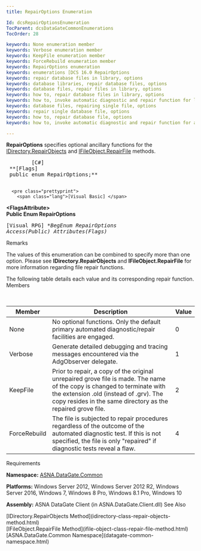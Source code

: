 ```yaml
---
title: RepairOptions Enumeration

Id: dcsRepairOptionsEnumeration
TocParent: dcsDataGateCommonEnumerations
TocOrder: 28

keywords: None enumeration member
keywords: Verbose enumeration member
keywords: KeepFile enumeration member
keywords: ForceRebuild enumeration member
keywords: RepairOptions enumeration
keywords: enumerations [DCS 16.0 RepairOptions
keywords: repair database files in library, options
keywords: database libraries, repair database files, options
keywords: database files, repair files in library, options
keywords: how to, repair database files in library, options
keywords: how to, invoke automatic diagnostic and repair function for library files, options
keywords: database files, repairing single file, options
keywords: repair single database file, options
keywords: how to, repair database file, options
keywords: how to, invoke automatic diagnostic and repair function for a file, options

---
```


<span> **RepairOptions** </span> specifies optional ancillary functions for the [ IDirectory.RepairObjects](idirectory-class-repair-objects-method.html) and [ IFileObject.RepairFile](ifile-object-class-repair-file-method.html) methods. 
<pre class="prettyprint">
        <span class="lang">[C#]</span>
 **[Flags]<br /> public enum RepairOptions;** 
      </pre>
      <pre class="prettyprint">
        <span class="lang">[Visual Basic] </span>
 **&lt;FlagsAttribute&gt;<br />Public Enum RepairOptions** 
      </pre>
      <pre class="prettyprint">
        <span class="lang">[Visual RPG]</span>
 **BegEnum RepairOptions Access(*Public) Attributes(Flags)** 
      </pre>

Remarks

The values of this enumeration can be combined to specify more than one option. Please see **IDirectory.RepairObjects** and **IFileObject.RepairFile** for more information regarding file repair functions. 

The following table details each value and its corresponding repair function. 
Members

<br />



| Member | Description | Value |
| ---- | ---- | ---- |
| None | No optional functions.  Only the default primary automated  											diagnostic/repair facilities are engaged. | 0 |
| Verbose | Generate detailed debugging and tracing messages encountered via the AdgObserver delegate. | 1 |
| KeepFile | Prior to repair, a copy of the original unrepaired grove file is made. The name of the copy is changed to terminate with the extension .old (instead of .grv). The copy resides in the same directory as the repaired grove file. | 2 |
| ForceRebuild | The file is subjected to repair procedures regardless of the outcome of the automated diagnostic test. If this is not specified, the file is only "repaired" if diagnostic tests reveal a flaw. | 4 |



Requirements

**Namespace:** [ASNA.DataGate.Common](datagate-common-namespace.html) 

**Platforms:** Windows Server 2012, Windows Server 2012 R2, Windows Server 2016, Windows 7, Windows 8 Pro, Windows 8.1 Pro, Windows 10

**Assembly:** ASNA DataGate Client (in ASNA.DataGate.Client.dll)
See Also

<dl />
        [IDirectory.RepairObjects Method](idirectory-class-repair-objects-method.html)
        <br />
        [IFileObject.RepairFile Method](ifile-object-class-repair-file-method.html)
        <br />
        [ASNA.DataGate.Common Namespace](datagate-common-namespace.html)


